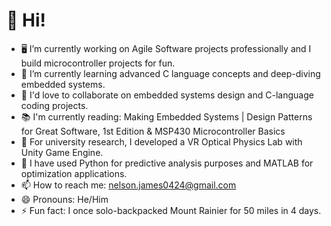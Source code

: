 # 👋 Hi!


<!--
**jgn7/jgn7** is a ✨ _special_ ✨ repository because its `README.md` (this file) appears on your GitHub profile.

Here are some ideas to get you started: -->

- 🖥️ I’m currently working on Agile Software projects professionally and I build microcontroller projects for fun.
- 🌱 I’m currently learning advanced C language concepts and deep-diving embedded systems.
- 👯 I'd love to collaborate on embedded systems design and C-language coding projects.
- 📚 I'm currently reading: Making Embedded Systems | Design Patterns for Great Software, 1st Edition & MSP430 Microcontroller Basics
- 🏫 For university research, I developed a VR Optical Physics Lab with Unity Game Engine.
- 🏫 I have used Python for predictive analysis purposes and MATLAB for optimization applications.
- 📫 How to reach me: nelson.james0424@gmail.com
- 😄 Pronouns: He/Him
- ⚡ Fun fact: I once solo-backpacked Mount Rainier for 50 miles in 4 days.

